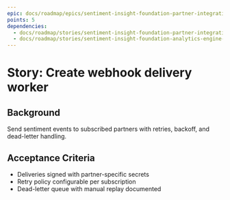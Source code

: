 ```yaml
---
epic: docs/roadmap/epics/sentiment-insight-foundation-partner-integrations.md
points: 5
dependencies:
  - docs/roadmap/stories/sentiment-insight-foundation-partner-integrations-03-registration-service.md
  - docs/roadmap/stories/sentiment-insight-foundation-analytics-engine-05-trpc-surface.md
---
```

# Story: Create webhook delivery worker

## Background
Send sentiment events to subscribed partners with retries, backoff, and dead-letter handling.

## Acceptance Criteria
- Deliveries signed with partner-specific secrets
- Retry policy configurable per subscription
- Dead-letter queue with manual replay documented
